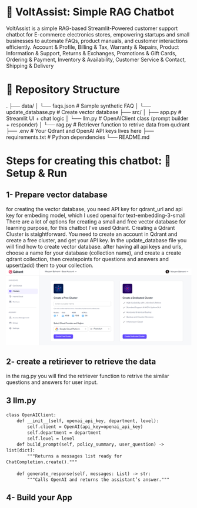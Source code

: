 # 🚀 VoltAssist: Simple RAG Chatbot
VoltAssist is a simple RAG-based Streamlit-Powered customer support chatbot for E-commerce electronics stores,  empowering startups and small businesses to automate FAQs, product manuals, and customer interactions efficiently.
Account & Profile, Billing & Tax, Warranty & Repairs, Product Information & Support, Returns & Exchanges, Promotions & Gift Cards, Ordering & Payment, Inventory & Availability, Customer Service & Contact, Shipping & Delivery


# 📂 Repository Structure
.
├── data/
│   └── faqs.json        # Sample synthetic FAQ
│   └── update_database.py        # Create vector database
├── src/
│   ├── app.py               # Streamlit UI + chat logic
│   └── llm.py               # OpenAIClient class (prompt builder + responder)
│   └── rag.py               # Retriever function to retrive data from qudrant
├── .env                     # Your Qdrant and OpenAI API keys lives here
├── requirements.txt         # Python dependencies
└── README.md

# Steps for creating this chatbot: 🔧 Setup & Run
## 1- Prepare vector database
for creating the vector database, you need API key for  qdrant_url and api key for embeding model, which I used openai for text-embedding-3-small 
There are a lot of options for creating a small and free vector database for learning purpose, for this chatbot I've used Qdrant.
Creating a Qdrant Cluster is staightforward. You need to create an account in Qdrant and create a free cluster, and get your API key.
In the update_database file you will find how to create vector database.
after having all api keys and urls, choose a name for your database (collection name), and create a create qdrant collection, then createpoints for questions and answers and upsert(add) them to your collection.
![img.png](images/qdrant_create_cluster.png)
## 2- create a retiriever to retrieve the data
in the rag.py you will find the retriever function to retrive the similar questions and answers for user input.

## 3 llm.py
```
class OpenAIClient:
    def __init__(self, openai_api_key, department, level):
        self.client = OpenAI(api_key=openai_api_key)
        self.department = department
        self.level = level
    def build_prompt(self, policy_summary, user_question) -> list[dict]:
        """Returns a messages list ready for ChatCompletion.create()."""

    def generate_response(self, messages: List) -> str:
        """Calls OpenAI and returns the assistant’s answer."""
```
## 4- Build your App

